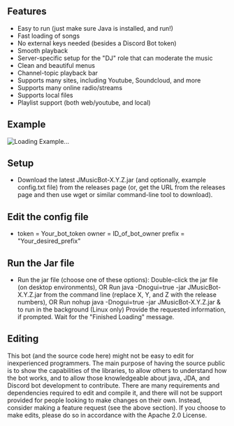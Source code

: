 
## Features
  * Easy to run (just make sure Java is installed, and run!)
  * Fast loading of songs
  * No external keys needed (besides a Discord Bot token)
  * Smooth playback
  * Server-specific setup for the "DJ" role that can moderate the music
  * Clean and beautiful menus
  * Channel-topic playback bar
  * Supports many sites, including Youtube, Soundcloud, and more
  * Supports many online radio/streams
  * Supports local files
  * Playlist support (both web/youtube, and local)

## Example
![Loading Example...](https://i.imgur.com/kVtTKvS.gif)

## Setup
  
 * Download the latest JMusicBot-X.Y.Z.jar (and optionally, example config.txt file) from the releases page (or, get the URL from the releases page and then use wget or similar command-line tool to download).

## Edit the config file
  * token = Your_bot_token
    owner = ID_of_bot_owner
    prefix = "Your_desired_prefix"

## Run the Jar file
  
  * Run the jar file (choose one of these options):
Double-click the jar file (on desktop environments), OR
Run java -Dnogui=true -jar JMusicBot-X.Y.Z.jar from the command line (replace X, Y, and Z with the release numbers), OR
Run nohup java -Dnogui=true -jar JMusicBot-X.Y.Z.jar & to run in the background (Linux only)
Provide the requested information, if prompted.
Wait for the "Finished Loading" message.
 



## Editing
This bot (and the source code here) might not be easy to edit for inexperienced programmers. The main purpose of having the source public is to show the capabilities of the libraries, to allow others to understand how the bot works, and to allow those knowledgeable about java, JDA, and Discord bot development to contribute. There are many requirements and dependencies required to edit and compile it, and there will not be support provided for people looking to make changes on their own. Instead, consider making a feature request (see the above section). If you choose to make edits, please do so in accordance with the Apache 2.0 License.

